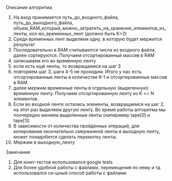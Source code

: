 Описание алгоритма

1. На вход принимается путь_до_входного_файла, путь_до_выходного_файла, объем_RAM_который_можно_затратить_на_хранение_элементов_из_ленты, кол-во_временных_лент (должно быть K>2)
2. Среди временных лент выделяем одну, в которую будет мержится результат
3. Последовательно в RAM считываются числа из входного файла, далее сортируются. Получаем отсортированный массив в RAM
4. записываем его во временную ленту
5. если есть ещё ленты, то возвращаемся на шаг 3
6. повторяем шаг 3, шаги 4-5 не проходим. Итого у нас есть отсортированные ленты в количестве K-1 и отсортированные массив в RAM
7. далее мержим временные ленты в отдельную (выделенную) временную ленту. Получаем отсортированную ленту из K <= N элементов.
8. Если во входной ленте остались элементы, возвращаемся на шаг 2, на этот раз выделяем другую ленту. Во время работы алгоритма мы поочередно меняем выделенные ленты (напиример tape[0] и tape[1])
9. В зависимости от количества пройденных итераций, для копирования окончательно смержинной ленты в выходную ленту, может понадобится сделать перемотку ленты.
10. Мержим в выходную_ленту

Замечания
1. Для юнит-тестов использовался google tests
2. Для более удобной работы с файлами, перемещения по нему и тд использовался си-шный способ работы с файлами
